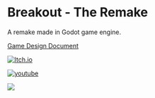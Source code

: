 # Breakout - The Remake

A remake made in Godot game engine.

[Game Design Document](./gdd/game-design-document/gdd.md)

[![Itch.io](https://img.shields.io/badge/Itch-%23FF0B34.svg?style=for-the-badge&logo=Itch.io&logoColor=white)](https://brallex.itch.io/breakout)

[![youtube](https://img.shields.io/badge/youtube-FF0000?style=for-the-badge&logo=YouTube&logoColor=white)](https://youtu.be/Za_R3hqwXtI)

![](resources/breakout_icon.png)
